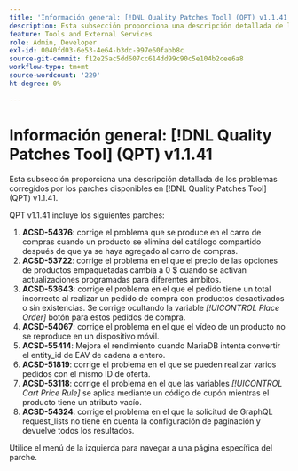 ```yaml
---
title: 'Información general: [!DNL Quality Patches Tool] (QPT) v1.1.41'
description: Esta subsección proporciona una descripción detallada de los problemas corregidos por los parches disponibles en [!DNL Quality Patches Tool] (QPT) v1.1.41.
feature: Tools and External Services
role: Admin, Developer
exl-id: 0040fd03-6e53-4e64-b3dc-997e60fabb8c
source-git-commit: f12e25ac5dd607cc614dd99c90c5e104b2cee6a8
workflow-type: tm+mt
source-wordcount: '229'
ht-degree: 0%

---
```


# Información general: [!DNL Quality Patches Tool] (QPT) v1.1.41

Esta subsección proporciona una descripción detallada de los problemas corregidos por los parches disponibles en [!DNL Quality Patches Tool] (QPT) v1.1.41.

QPT v1.1.41 incluye los siguientes parches:

1. **ACSD-54376**: corrige el problema que se produce en el carro de compras cuando un producto se elimina del catálogo compartido después de que ya se haya agregado al carro de compras.
1. **ACSD-53722**: corrige el problema en el que el precio de las opciones de productos empaquetadas cambia a 0 $ cuando se activan actualizaciones programadas para diferentes ámbitos.
1. **ACSD-53643**: corrige el problema en el que el pedido tiene un total incorrecto al realizar un pedido de compra con productos desactivados o sin existencias. Se corrige ocultando la variable *[!UICONTROL Place Order]* botón para estos pedidos de compra.
1. **ACSD-54067**: corrige el problema en el que el vídeo de un producto no se reproduce en un dispositivo móvil.
1. **ACSD-55414**: Mejora el rendimiento cuando MariaDB intenta convertir el entity_id de EAV de cadena a entero.
1. **ACSD-51819**: corrige el problema en el que se pueden realizar varios pedidos con el mismo ID de oferta.
1. **ACSD-53118**: corrige el problema en el que las variables *[!UICONTROL Cart Price Rule]* se aplica mediante un código de cupón mientras el producto tiene un atributo vacío.
1. **ACSD-54324**: corrige el problema en el que la solicitud de GraphQL request_lists no tiene en cuenta la configuración de paginación y devuelve todos los resultados.

Utilice el menú de la izquierda para navegar a una página específica del parche.
